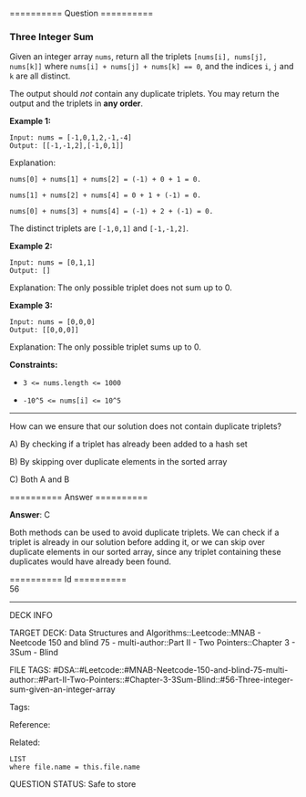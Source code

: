 ========== Question ==========  

### Three Integer Sum

Given an integer array `nums`, return all the triplets `[nums[i], nums[j], nums[k]]` where `nums[i] + nums[j] + nums[k] == 0`, and the indices `i`, `j` and `k` are all distinct.

The output should _not_ contain any duplicate triplets. You may return the output and the triplets in **any order**.

**Example 1:**

```
Input: nums = [-1,0,1,2,-1,-4]
Output: [[-1,-1,2],[-1,0,1]]
```

Explanation:

`nums[0] + nums[1] + nums[2] = (-1) + 0 + 1 = 0.`

`nums[1] + nums[2] + nums[4] = 0 + 1 + (-1) = 0.`

`nums[0] + nums[3] + nums[4] = (-1) + 2 + (-1) = 0.`

The distinct triplets are `[-1,0,1]` and `[-1,-1,2]`.

**Example 2:**

```
Input: nums = [0,1,1]
Output: []
```

Explanation: The only possible triplet does not sum up to 0.

**Example 3:**

```
Input: nums = [0,0,0]
Output: [[0,0,0]]
```

Explanation: The only possible triplet sums up to 0.

**Constraints:**

-   `3 <= nums.length <= 1000`

-   `-10^5 <= nums[i] <= 10^5`

---

How can we ensure that our solution does not contain duplicate triplets?

A) By checking if a triplet has already been added to a hash set

B) By skipping over duplicate elements in the sorted array

C) Both A and B  

========== Answer ==========  

**Answer**: C

Both methods can be used to avoid duplicate triplets. We can check if a triplet is already in our solution before adding it, or we can skip over duplicate elements in our sorted array, since any triplet containing these duplicates would have already been found.

========== Id ==========  
56

---

DECK INFO

TARGET DECK: Data Structures and Algorithms::Leetcode::MNAB - Neetcode 150 and blind 75 - multi-author::Part II - Two Pointers::Chapter 3 - 3Sum - Blind

FILE TAGS: #DSA::#Leetcode::#MNAB-Neetcode-150-and-blind-75-multi-author::#Part-II-Two-Pointers::#Chapter-3-3Sum-Blind::#56-Three-integer-sum-given-an-integer-array

Tags:

Reference:

Related:

```dataview
LIST
where file.name = this.file.name
```

QUESTION STATUS: Safe to store
